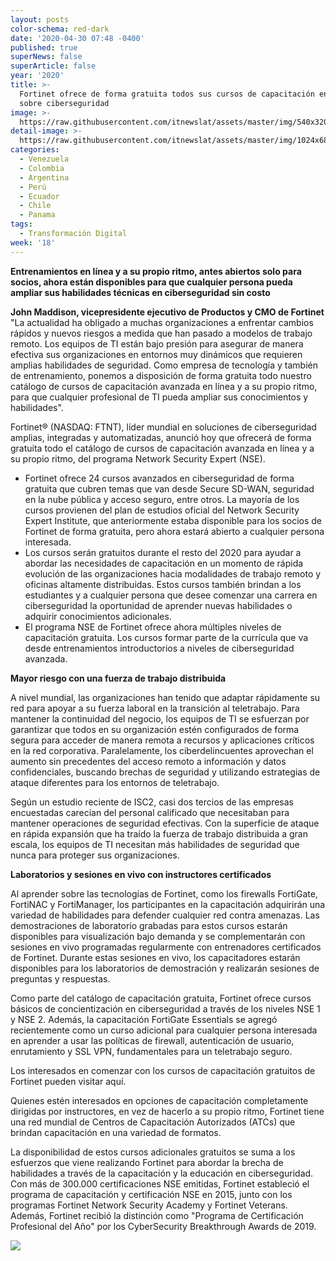 ```yaml
---
layout: posts
color-schema: red-dark
date: '2020-04-30 07:48 -0400'
published: true
superNews: false
superArticle: false
year: '2020'
title: >-
  Fortinet ofrece de forma gratuita todos sus cursos de capacitación en línea
  sobre ciberseguridad
image: >-
  https://raw.githubusercontent.com/itnewslat/assets/master/img/540x320/John-Maddison-p.jpg
detail-image: >-
  https://raw.githubusercontent.com/itnewslat/assets/master/img/1024x680/John-Maddison-g.jpg
categories:
  - Venezuela
  - Colombia
  - Argentina
  - Perú
  - Ecuador
  - Chile
  - Panama
tags:
  - Transformación Digital
week: '18'
---
```

**Entrenamientos en línea y a su propio ritmo, antes abiertos solo para socios, ahora están disponibles para que cualquier persona pueda ampliar sus habilidades técnicas en ciberseguridad sin costo**
  
**John Maddison, vicepresidente ejecutivo de Productos y CMO de Fortinet**
"La actualidad ha obligado a muchas organizaciones a enfrentar cambios rápidos y nuevos riesgos a medida que han pasado a modelos de trabajo remoto. Los equipos de TI están bajo presión para asegurar de manera efectiva sus organizaciones en entornos muy dinámicos que requieren amplias habilidades de seguridad. Como empresa de tecnología y también de entrenamiento, ponemos a disposición de forma gratuita todo nuestro catálogo de cursos de capacitación avanzada en línea y a su propio ritmo, para que cualquier profesional de TI pueda ampliar sus conocimientos y habilidades".
 
Fortinet® (NASDAQ: FTNT), líder mundial en soluciones de ciberseguridad amplias, integradas y automatizadas, anunció hoy que ofrecerá de forma gratuita todo el catálogo de cursos de capacitación avanzada en línea y a su propio ritmo, del programa Network Security Expert (NSE).

- Fortinet ofrece 24 cursos avanzados en ciberseguridad de forma gratuita que cubren temas que van desde Secure SD-WAN, seguridad en la nube pública y acceso seguro, entre otros. La mayoría de los cursos provienen del plan de estudios oficial del Network Security Expert Institute, que anteriormente estaba disponible para los socios de Fortinet de forma gratuita, pero ahora estará abierto a cualquier persona interesada.
- Los cursos serán gratuitos durante el resto del 2020 para ayudar a abordar las necesidades de capacitación en un momento de rápida evolución de las organizaciones hacia modalidades de trabajo remoto y oficinas altamente distribuidas. Estos cursos también brindan a los estudiantes y a cualquier persona que desee comenzar una carrera en ciberseguridad la oportunidad de aprender nuevas habilidades o adquirir conocimientos adicionales.
- El programa NSE de Fortinet ofrece ahora múltiples niveles de capacitación gratuita. Los cursos formar parte de la currícula que va desde entrenamientos introductorios a niveles de ciberseguridad avanzada. 

**Mayor riesgo con una fuerza de trabajo distribuida**

A nivel mundial, las organizaciones han tenido que adaptar rápidamente su red para apoyar a su fuerza laboral en la transición al teletrabajo. Para mantener la continuidad del negocio, los equipos de TI se esfuerzan por garantizar que todos en su organización estén configurados de forma segura para acceder de manera remota a recursos y aplicaciones críticos en la red corporativa. Paralelamente, los ciberdelincuentes aprovechan el aumento sin precedentes del acceso remoto a información y datos confidenciales, buscando brechas de seguridad y utilizando estrategias de ataque diferentes para los entornos de teletrabajo.
 
Según un estudio reciente de ISC2, casi dos tercios de las empresas encuestadas carecían del personal calificado que necesitaban para mantener operaciones de seguridad efectivas. Con la superficie de ataque en rápida expansión que ha traído la fuerza de trabajo distribuida a gran escala, los equipos de TI necesitan más habilidades de seguridad que nunca para proteger sus organizaciones.
 
**Laboratorios y sesiones en vivo con instructores certificados**

Al aprender sobre las tecnologías de Fortinet, como los firewalls FortiGate, FortiNAC y FortiManager, los participantes en la capacitación adquirirán una variedad de habilidades para defender cualquier red contra amenazas. Las demostraciones de laboratorio grabadas para estos cursos estarán disponibles para visualización bajo demanda y se complementarán con sesiones en vivo programadas regularmente con entrenadores certificados de Fortinet. Durante estas sesiones en vivo, los capacitadores estarán disponibles para los laboratorios de demostración y realizarán sesiones de preguntas y respuestas. 
 
Como parte del catálogo de capacitación gratuita, Fortinet ofrece cursos básicos de concientización en ciberseguridad a través de los niveles NSE 1 y NSE 2. Además, la capacitación FortiGate Essentials se agregó recientemente como un curso adicional para cualquier persona interesada en aprender a usar las políticas de firewall, autenticación de usuario, enrutamiento y SSL VPN, fundamentales para un teletrabajo seguro.
 
Los interesados en comenzar con los cursos de capacitación gratuitos de Fortinet pueden visitar aquí.
 
Quienes estén interesados en opciones de capacitación completamente dirigidas por instructores, en vez de hacerlo a su propio ritmo, Fortinet tiene una red mundial de Centros de Capacitación Autorizados (ATCs) que brindan capacitación en una variedad de formatos.
 
La disponibilidad de estos cursos adicionales gratuitos se suma a los esfuerzos que viene realizando Fortinet para abordar la brecha de habilidades a través de la capacitación y la educación en ciberseguridad. Con más de 300.000 certificaciones NSE emitidas, Fortinet estableció el programa de capacitación y certificación NSE en 2015, junto con los programas Fortinet Network Security Academy y Fortinet Veterans. Además, Fortinet recibió la distinción como "Programa de Certificación Profesional del Año" por los CyberSecurity Breakthrough Awards de 2019.
 
<img src="https://tracker.metricool.com/c3po.jpg?hash=56f88a41e39ab42c063cc51676587a04"/>
